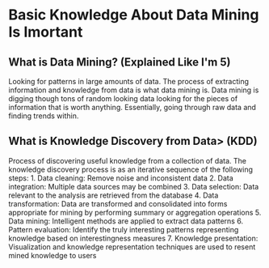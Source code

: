 # Basic Knowledge About Data Mining Is Imortant

## What is Data Mining? (Explained Like I'm 5)
Looking for patterns in large amounts of data. The process of extracting information and knowledge from data is what data mining is. Data mining is digging though tons of random looking data looking for the pieces of information that is worth anything. Essentially, going through raw data and finding trends within.

## What is Knowledge Discovery from Data> (KDD)
Process of discovering useful knowledge from a collection of data. The knowledge discovery process is as an iterative sequence of the following steps:
	1. Data cleaning: Remove noise and inconsistent data
	2. Data integration: Multiple data sources may be combined
	3. Data selection: Data relevant to the analysis are retrieved from the database
	4. Data transformation: Data are transformed and consolidated into forms appropriate for mining   	 by performing summary or aggregation operations
	5. Data mining: Intelligent methods are applied to extract data patterns
	6. Pattern evaluation: Identify the truly interesting patterns representing knowledge based on 	   interestingness measures
	7. Knowledge presentation: Visualization and knowledge representation techniques are used        	to resent mined knowledge to users
	 	

